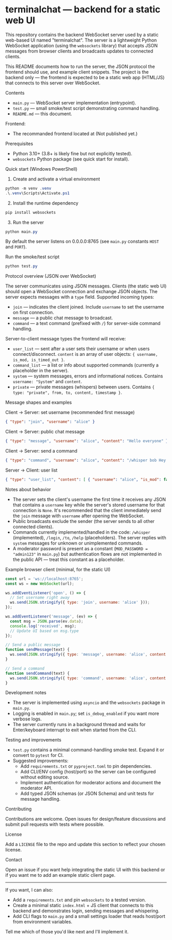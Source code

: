 # terminalchat — backend for a static web UI

This repository contains the backend WebSocket server used by a static web-based UI named "terminalchat". The server is a lightweight Python WebSocket application (using the `websockets` library) that accepts JSON messages from browser clients and broadcasts updates to connected clients.

This README documents how to run the server, the JSON protocol the frontend should use, and example client snippets. The project is the backend only — the frontend is expected to be a static web app (HTML/JS) that connects to this server over WebSocket.

Contents

- `main.py` — WebSocket server implementation (entrypoint).
- `test.py` — small smoke/test script demonstrating command handling.
- `README.md` — this document.

Frontend:
- The recommanded frontend located at (Not published yet.)

Prerequisites

- Python 3.10+ (3.8+ is likely fine but not explicitly tested).
- `websockets` Python package (see quick start for install).

Quick start (Windows PowerShell)

1. Create and activate a virtual environment

```powershell
python -m venv .venv
.\.venv\Scripts\Activate.ps1
```

2. Install the runtime dependency

```powershell
pip install websockets
```

3. Run the server

```powershell
python main.py
```

By default the server listens on 0.0.0.0:8765 (see `main.py` constants `HOST` and `PORT`).

Run the smoke/test script

```powershell
python test.py
```

Protocol overview (JSON over WebSocket)

The server communicates using JSON messages. Clients (the static web UI) should open a WebSocket connection and exchange JSON objects. The server expects messages with a `type` field. Supported incoming types:

- `join` — indicates the client joined. Include `username` to set the username on first connection.
- `message` — a public chat message to broadcast.
- `command` — a text command (prefixed with `/`) for server-side command handling.

Server-to-client message types the frontend will receive:

- `user_list` — sent after a user sets their username or when users connect/disconnect. `content` is an array of user objects: `{ username, is_mod, is_timed_out }`.
- `command_list` — a list or info about supported commands (currently a placeholder in the server).
- `system` — system messages, errors and informational notices. Contains `username: "System"` and `content`.
- `private` — private messages (whispers) between users. Contains `{ type: "private", from, to, content, timestamp }`.

Message shapes and examples

Client -> Server: set username (recommended first message)

```json
{ "type": "join", "username": "alice" }
```

Client -> Server: public chat message

```json
{ "type": "message", "username": "alice", "content": "Hello everyone" }
```

Client -> Server: send a command

```json
{ "type": "command", "username": "alice", "content": "/whisper bob Hey Bob!" }
```

Server -> Client: user list

```json
{ "type": "user_list", "content": [ { "username": "alice", "is_mod": false, "is_timed_out": false } ], "timestamp": "12:34:56" }
```

Notes about behavior

- The server sets the client's username the first time it receives any JSON that contains a `username` key while the server's stored username for that connection is `None`. It's recommended that the client immediately send the `join` message with `username` after opening the WebSocket.
- Public broadcasts exclude the sender (the server sends to all other connected clients).
- Commands currently implemented/handled in the code: `/whisper` (implemented), `/login`, `/to`, `/help` (placeholders). The server replies with `system` messages for unknown or unimplemented commands.
- A moderator password is present as a constant (`MOD_PASSWORD = "admin123"` in `main.py`) but authentication flows are not implemented in the public API — treat this constant as a placeholder.

Example browser client (minimal, for the static UI)

```javascript
const url = 'ws://localhost:8765';
const ws = new WebSocket(url);

ws.addEventListener('open', () => {
  // Set username right away
  ws.send(JSON.stringify({ type: 'join', username: 'alice' }));
});

ws.addEventListener('message', (ev) => {
  const msg = JSON.parse(ev.data);
  console.log('received', msg);
  // Update UI based on msg.type
});

// Send a public message
function sendMessage(text) {
  ws.send(JSON.stringify({ type: 'message', username: 'alice', content: text }));
}

// Send a command
function sendCommand(text) {
  ws.send(JSON.stringify({ type: 'command', username: 'alice', content: text }));
}
```

Development notes

- The server is implemented using `asyncio` and the `websockets` package in `main.py`.
- Logging is enabled in `main.py`; set `is_debug_enabled` if you want more verbose logs.
- The server currently runs in a background thread and waits for Enter/keyboard interrupt to exit when started from the CLI.

Testing and improvements

- `test.py` contains a minimal command-handling smoke test. Expand it or convert to `pytest` for CI.
- Suggested improvements:
  - Add `requirements.txt` or `pyproject.toml` to pin dependencies.
  - Add CLI/ENV config (host/port) so the server can be configured without editing source.
  - Implement authentication for moderator actions and document the moderator API.
  - Add typed JSON schemas (or JSON Schema) and unit tests for message handling.

Contributing

Contributions are welcome. Open issues for design/feature discussions and submit pull requests with tests where possible.

License

Add a `LICENSE` file to the repo and update this section to reflect your chosen license.

Contact

Open an issue if you want help integrating the static UI with this backend or if you want me to add an example static client page.

---

If you want, I can also:

- Add a `requirements.txt` and pin `websockets` to a tested version.
- Create a minimal static `index.html` + JS client that connects to this backend and demonstrates login, sending messages and whispering.
- Add CLI flags to `main.py` and a small settings loader that reads host/port from environment variables.

Tell me which of those you'd like next and I'll implement it.